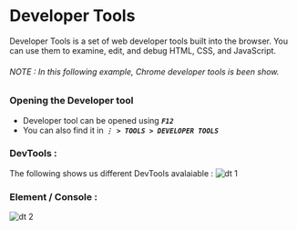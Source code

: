 # Developer Tools

Developer Tools is a set of web developer tools built into the browser. You can use them to examine, edit, and debug HTML, CSS, and JavaScript.

###### NOTE : In this following example, _Chrome_ developer tools is been show. 

### Opening the Developer tool
* Developer tool can be opened using ***``` F12 ```***
* You can also find it in ***```⋮ > TOOLS > DEVELOPER TOOLS```***

### DevTools :
The following shows us different DevTools avalaiable : 
![dt 1](https://user-images.githubusercontent.com/45136496/77654083-968fb780-6f96-11ea-9c9d-17337a257819.png)

### Element / Console :

![dt 2](https://user-images.githubusercontent.com/45136496/77654231-cb037380-6f96-11ea-805c-75f5ecb2d943.png)
